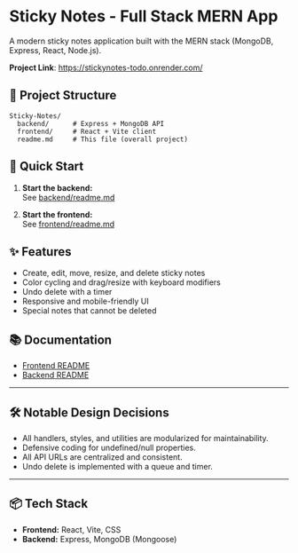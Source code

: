 # Sticky Notes - Full Stack MERN App

A modern sticky notes application built with the MERN stack (MongoDB, Express, React, Node.js).

**Project Link**: https://stickynotes-todo.onrender.com/

## 📁 Project Structure

```
Sticky-Notes/
  backend/      # Express + MongoDB API
  frontend/     # React + Vite client
  readme.md     # This file (overall project)
```

## 🚀 Quick Start

1. **Start the backend:**  
   See [backend/readme.md](./backend/readme.md)

2. **Start the frontend:**  
   See [frontend/readme.md](./frontend/readme.md)

## ✨ Features

- Create, edit, move, resize, and delete sticky notes
- Color cycling and drag/resize with keyboard modifiers
- Undo delete with a timer
- Responsive and mobile-friendly UI
- Special notes that cannot be deleted

## 📚 Documentation

- [Frontend README](./frontend/readme.md)
- [Backend README](./backend/readme.md)

---

## 🛠️ Notable Design Decisions

- All handlers, styles, and utilities are modularized for maintainability.
- Defensive coding for undefined/null properties.
- All API URLs are centralized and consistent.
- Undo delete is implemented with a queue and timer.

---

## 📦 Tech Stack

- **Frontend:** React, Vite, CSS
- **Backend:** Express, MongoDB (Mongoose)
